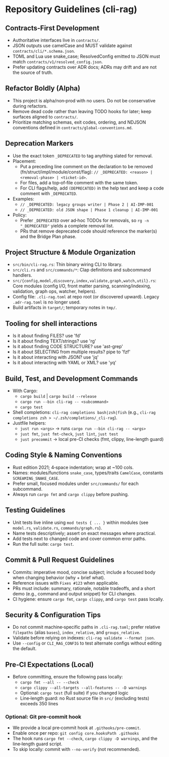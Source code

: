 # Repository Guidelines (cli-rag)

## Contracts‑First Development
- Authoritative interfaces live in `contracts/`.
- JSON outputs use camelCase and MUST validate against `contracts/cli/*.schema.json`.
- TOML and Lua use snake_case; ResolvedConfig emitted to JSON must match `contracts/v1/resolved_config.json`.
- Prefer updating contracts over ADR docs; ADRs may drift and are not the source of truth.

## Refactor Boldly (Alpha)
- This project is alpha/non‑prod with no users. Do not be conservative during refactors.
- Remove dead code rather than leaving TODO hooks for later; keep surfaces aligned to `contracts/`.
- Prioritize matching schemas, exit codes, ordering, and NDJSON conventions defined in `contracts/global-conventions.md`.

## Deprecation Markers
- Use the exact token `_DEPRECATED` to tag anything slated for removal.
- Placement:
  - Put a preceding line comment on the declaration to be removed (fn/struct/impl/module/const/flag): `// _DEPRECATED: <reason> | <removal-phase> | <ticket-id>`.
  - For files, add a top‑of‑file comment with the same token.
  - For CLI flags/help, add `(DEPRECATED)` in the help text and keep a code comment with `_DEPRECATED`.
- Examples:
  - `// _DEPRECATED: legacy groups writer | Phase 2 | AI-IMP-001`
  - `// _DEPRECATED: old JSON shape | Phase 1 cleanup | AI-IMP-001`
- Policy:
  - Prefer `_DEPRECATED` over ad‑hoc TODOs for removals, so `rg -n "_DEPRECATED"` yields a complete removal list.
  - PRs that remove deprecated code should reference the marker(s) and the Bridge Plan phase.

## Project Structure & Module Organization
- `src/bin/cli-rag.rs`: Thin binary wiring CLI to library.
- `src/cli.rs` and `src/commands/*`: Clap definitions and subcommand handlers.
- `src/{config,model,discovery,index,validate,graph,watch,util}.rs`: Core modules (config I/O, front matter parsing, scanning/indexing, validation, graph ops, watcher, helpers).
- Config file: `.cli-rag.toml` at repo root (or discovered upward). Legacy `.adr-rag.toml` is no longer used.
- Build artifacts in `target/`; temporary notes in `tmp/`.

## Tooling for shell interactions
- Is it about finding FILES? use 'fd'
- Is it about finding TEXT/strings? use 'rg'
- Is it about finding CODE STRUCTURE? use 'ast-grep'
- Is it about SELECTING from multiple results? pipe to 'fzf'
- Is it about interacting with JSON? use 'jq'
- Is it about interacting with YAML or XML? use 'yq'

## Build, Test, and Development Commands
- With Cargo:
  - `cargo build` | `cargo build --release`
  - `cargo run --bin cli-rag -- <subcommand>`
  - `cargo test`
- Shell completions: `cli-rag completions bash|zsh|fish` (e.g., `cli-rag completions zsh > ~/.zsh/completions/_cli-rag`).
- Justfile helpers:
  - `just run <args>` → runs `cargo run --bin cli-rag -- <args>`
  - `just fmt`, `just fmt-check`, `just lint`, `just test`
  - `just precommit` → local pre-CI checks (fmt, clippy, line-length guard)

## Coding Style & Naming Conventions
- Rust edition 2021; 4‑space indentation; wrap at ~100 cols.
- Names: modules/functions `snake_case`, types/traits `CamelCase`, constants `SCREAMING_SNAKE_CASE`.
- Prefer small, focused modules under `src/commands/` for each subcommand.
- Always run `cargo fmt` and `cargo clippy` before pushing.

## Testing Guidelines
- Unit tests live inline using `mod tests { ... }` within modules (see `model.rs`, `validate.rs`, `commands/graph.rs`).
- Name tests descriptively; assert on exact messages where practical.
- Add tests next to changed code and cover common error paths.
- Run the full suite: `cargo test`.

## Commit & Pull Request Guidelines
- Commits: imperative mood, concise subject; include a focused body when changing behavior (why + brief what).
- Reference issues with `Fixes #123` when applicable.
- PRs must include: summary, rationale, notable tradeoffs, and a short demo (e.g., command and output snippet) for CLI changes.
- CI hygiene: ensure `cargo fmt`, `cargo clippy`, and `cargo test` pass locally.

## Security & Configuration Tips
- Do not commit machine‑specific paths in `.cli-rag.toml`; prefer relative `filepaths` (alias `bases`), `index_relative`, and `groups_relative`.
- Validate before relying on indexes: `cli-rag validate --format json`.
- Use `--config` or `CLI_RAG_CONFIG` to test alternate configs without editing the default.

## Pre‑CI Expectations (Local)
- Before committing, ensure the following pass locally:
  - `cargo fmt --all -- --check`
  - `cargo clippy --all-targets --all-features -- -D warnings`
  - Optional: `cargo test` (full suite) if you changed logic
  - Line‑length guard: no Rust source file in `src/` (excluding tests) exceeds 350 lines

### Optional: Git pre‑commit hook
- We provide a local pre‑commit hook at `.githooks/pre-commit`.
- Enable once per repo: `git config core.hooksPath .githooks`
- The hook runs `cargo fmt --check`, `cargo clippy -D warnings`, and the line‑length guard script.
- To skip locally: commit with `--no-verify` (not recommended).
